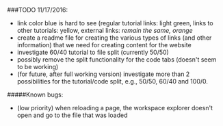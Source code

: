 ###TODO 11/17/2016:

- link color blue is hard to see (regular tutorial links: light green, links to other tutorials: yellow, external links: *remain the same, orange*
- create a readme file for creating the various types of links (and other information) that we need for creating content for the website
- investigate 60/40 tutorial to file split (currently 50/50)
- possibly remove the split functionality for the code tabs (doesn't seem to be working)
- (for future, after full working version) investigate more than 2 possibilities for the tutorial/code split, e.g., 50/50, 60/40 and 100/0.

#####Known bugs:

- (low priority) when reloading a page, the workspace explorer doesn't open and go to the file that was loaded
